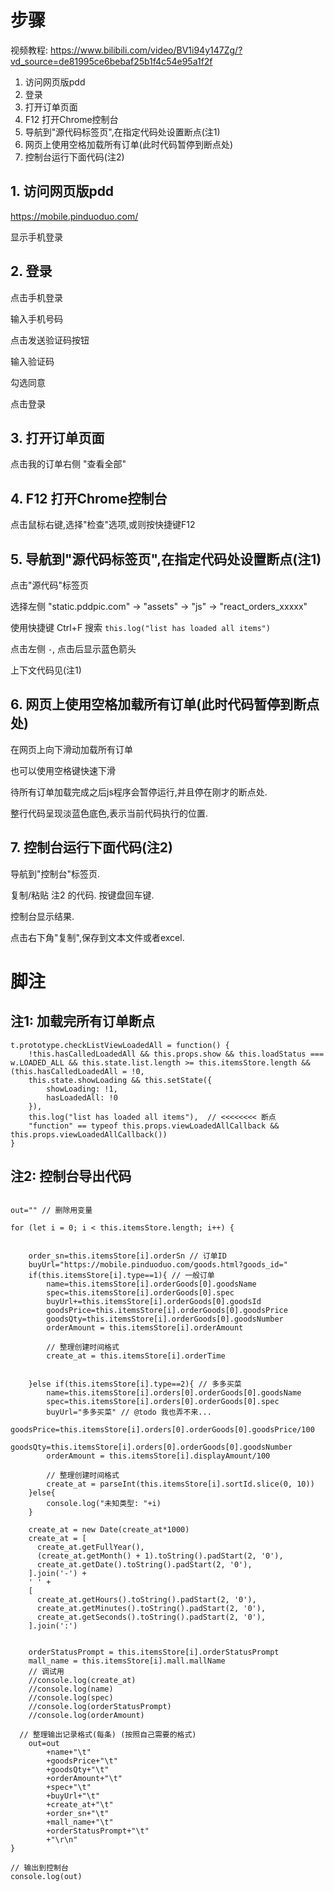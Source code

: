 # 步骤

视频教程: https://www.bilibili.com/video/BV1i94y147Zg/?vd_source=de81995ce6bebaf25b1f4c54e95a1f2f

1. 访问网页版pdd
2. 登录
3. 打开订单页面
4. F12 打开Chrome控制台 
5. 导航到"源代码标签页",在指定代码处设置断点(注1)
6. 网页上使用空格加载所有订单(此时代码暂停到断点处)
7. 控制台运行下面代码(注2)


## 1. 访问网页版pdd

https://mobile.pinduoduo.com/

显示手机登录

## 2. 登录

点击手机登录

输入手机号码

点击发送验证码按钮

输入验证码

勾选同意

点击登录

## 3. 打开订单页面

点击我的订单右侧 "查看全部"

## 4. F12 打开Chrome控制台 

点击鼠标右键,选择"检查"选项,或则按快捷键F12


## 5. 导航到"源代码标签页",在指定代码处设置断点(注1)

点击"源代码"标签页

选择左侧 "static.pddpic.com" -> "assets" -> "js" -> "react_orders_xxxxx"

使用快捷键 Ctrl+F 搜索 `this.log("list has loaded all items")`

点击左侧 `-`, 点击后显示蓝色箭头

上下文代码见(注1)

## 6. 网页上使用空格加载所有订单(此时代码暂停到断点处)

在网页上向下滑动加载所有订单

也可以使用空格键快速下滑

待所有订单加载完成之后js程序会暂停运行,并且停在刚才的断点处.

整行代码呈现淡蓝色底色,表示当前代码执行的位置.

## 7. 控制台运行下面代码(注2)

导航到"控制台"标签页.

复制/粘贴 注2 的代码. 按键盘回车键.

控制台显示结果.

点击右下角"复制",保存到文本文件或者excel.



# 脚注
## 注1: 加载完所有订单断点

```
t.prototype.checkListViewLoadedAll = function() {
	!this.hasCalledLoadedAll && this.props.show && this.loadStatus === w.LOADED_ALL && this.state.list.length >= this.itemsStore.length && (this.hasCalledLoadedAll = !0,
	this.state.showLoading && this.setState({
		showLoading: !1,
		hasLoadedAll: !0
	}),
	this.log("list has loaded all items"),  // <<<<<<<< 断点
	"function" == typeof this.props.viewLoadedAllCallback && this.props.viewLoadedAllCallback())
}
```

## 注2: 控制台导出代码
```

out="" // 删除用变量

for (let i = 0; i < this.itemsStore.length; i++) {


	order_sn=this.itemsStore[i].orderSn // 订单ID
	buyUrl="https://mobile.pinduoduo.com/goods.html?goods_id="
	if(this.itemsStore[i].type==1){ // 一般订单
		name=this.itemsStore[i].orderGoods[0].goodsName
		spec=this.itemsStore[i].orderGoods[0].spec
		buyUrl+=this.itemsStore[i].orderGoods[0].goodsId
		goodsPrice=this.itemsStore[i].orderGoods[0].goodsPrice
		goodsQty=this.itemsStore[i].orderGoods[0].goodsNumber
		orderAmount = this.itemsStore[i].orderAmount
		
		// 整理创建时间格式
		create_at = this.itemsStore[i].orderTime

	
	}else if(this.itemsStore[i].type==2){ // 多多买菜
		name=this.itemsStore[i].orders[0].orderGoods[0].goodsName
		spec=this.itemsStore[i].orders[0].orderGoods[0].spec
		buyUrl="多多买菜" // @todo 我也弄不来...
		goodsPrice=this.itemsStore[i].orders[0].orderGoods[0].goodsPrice/100
		goodsQty=this.itemsStore[i].orders[0].orderGoods[0].goodsNumber
		orderAmount = this.itemsStore[i].displayAmount/100
		
		// 整理创建时间格式
		create_at = parseInt(this.itemsStore[i].sortId.slice(0, 10))
	}else{
		console.log("未知类型: "+i)
	}
	
	create_at = new Date(create_at*1000)
	create_at = [
	  create_at.getFullYear(),
	  (create_at.getMonth() + 1).toString().padStart(2, '0'),
	  create_at.getDate().toString().padStart(2, '0'),
	].join('-') +
	' ' +
	[
	  create_at.getHours().toString().padStart(2, '0'),
	  create_at.getMinutes().toString().padStart(2, '0'),
	  create_at.getSeconds().toString().padStart(2, '0'),
	].join(':')

		
	orderStatusPrompt = this.itemsStore[i].orderStatusPrompt
	mall_name = this.itemsStore[i].mall.mallName
	// 调试用
	//console.log(create_at)
	//console.log(name)
	//console.log(spec)
	//console.log(orderStatusPrompt)
	//console.log(orderAmount)

  // 整理输出记录格式(每条) (按照自己需要的格式)
	out=out
		+name+"\t"
		+goodsPrice+"\t"
		+goodsQty+"\t"
		+orderAmount+"\t"
		+spec+"\t"
		+buyUrl+"\t"
		+create_at+"\t"
		+order_sn+"\t"
		+mall_name+"\t"
		+orderStatusPrompt+"\t"
		+"\r\n"
}

// 输出到控制台
console.log(out)

```
